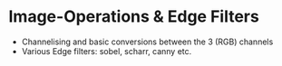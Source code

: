 # Image-Operations & Edge Filters
<ul><li>Channelising and basic conversions between the 3 (RGB) channels</li>
  <li> Various Edge filters: sobel, scharr, canny etc.</li>
